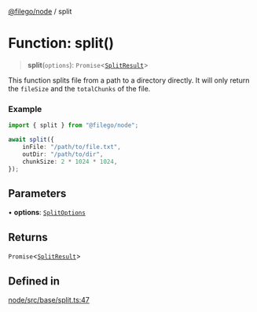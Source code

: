 [@filego/node](../README.md) / split

# Function: split()

> **split**(`options`): `Promise`\<[`SplitResult`](../type-aliases/SplitResult.md)\>

This function splits file from a path to a directory directly.
It will only return the `fileSize` and the `totalChunks` of the file.

### Example

```ts
import { split } from "@filego/node";

await split({
    inFile: "/path/to/file.txt",
    outDir: "/path/to/dir",
    chunkSize: 2 * 1024 * 1024,
});
```

## Parameters

• **options**: [`SplitOptions`](../type-aliases/SplitOptions.md)

## Returns

`Promise`\<[`SplitResult`](../type-aliases/SplitResult.md)\>

## Defined in

[node/src/base/split.ts:47](https://github.com/alpheustangs/filego.js/blob/75c07655f62c9155e0e20706754cb14cbd642fe5/packages/node/src/base/split.ts#L47)
